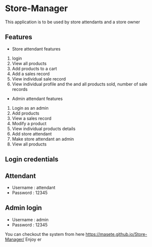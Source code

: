 # Store-Manager
This application is to be used by store attendants and a store owner

## Features

* Store attendant features
1. login
2. View all products
3. Add products to a cart
4. Add a sales record
5. View individual sale record
6. View individual profile and the and all products sold, number of sale records


* Admin attendant  features
1. Login as an admin
2. Add products
3. View a sales record
4. Modify a product
5. View individual products details
6. Add store attendant
7. Make store attendant an admin
8. View all products


## Login credentials
## Attendant
* Username : attendant
* Password   : 12345

## Admin login
* Username : admin 
* Password : 12345


You can checkout the system from here https://masete.github.io/Store-Manager/  Enjoy
er
